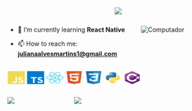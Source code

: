 <h1 align="center">
  <img src="https://readme-typing-svg.herokuapp.com/?font=Comfortaa&color=DE157C&size=35&center=true&vCenter=true&width=1000&lines=Hi+there!+👋;+I´m+Juliana+:);" />
</h1>

  <img align="right" src="https://ouch-cdn2.icons8.com/6ukuZH86kWgEfthgg5J8EDjV8rCohWeE9iBlUiiKMFw/rs:fit:256:256/czM6Ly9pY29uczgu/b3VjaC1wcm9kLmFz/c2V0cy9wbmcvMjI1/LzNhMmVhYzNiLWFi/YWYtNGI5ZS1hOTc0/LTUzZWUzYTA0MDZk/My5wbmc.png" height="200" width="200" align="right" alt="Computador">
  
- 🌱 I’m currently learning **React Native**

- 📫 How to reach me: **julianaalvesmartins1@gmail.com**

<div style="display: inline_block"><br>
  <img align="center" alt="Rafa-Js" height="30" width="40" src="https://raw.githubusercontent.com/devicons/devicon/master/icons/javascript/javascript-plain.svg">
  <img align="center" alt="Rafa-Ts" height="30" width="40" src="https://raw.githubusercontent.com/devicons/devicon/master/icons/typescript/typescript-plain.svg">
  <img align="center" alt="Rafa-React" height="30" width="40" src="https://raw.githubusercontent.com/devicons/devicon/master/icons/react/react-original.svg">
  <img align="center" alt="Rafa-HTML" height="30" width="40" src="https://raw.githubusercontent.com/devicons/devicon/master/icons/html5/html5-original.svg">
  <img align="center" alt="Rafa-CSS" height="30" width="40" src="https://raw.githubusercontent.com/devicons/devicon/master/icons/css3/css3-original.svg">
  <img align="center" alt="Rafa-Python" height="30" width="40" src="https://raw.githubusercontent.com/devicons/devicon/master/icons/python/python-original.svg">
  <img align="center" alt="Rafa-Csharp" height="30" width="40" src="https://raw.githubusercontent.com/devicons/devicon/master/icons/csharp/csharp-original.svg">
</div>

  ##
  
<p align="center">
  <a href="https://github.com/ju-dev-lab">
   <img src="https://github-readme-stats.vercel.app/api?username=ju-dev-lab&show_icons=true&theme=buefy&include_all_commits=true&count_private=true" />
  <img align="left" src="https://github-readme-stats.vercel.app/api/top-langs/?username=ju-dev-lab&layout=compact&theme=buefy" />
  </a>
</p>
